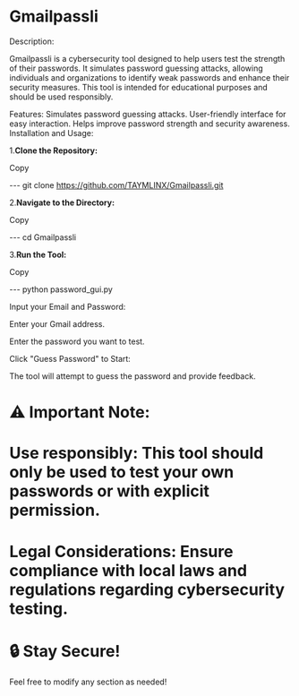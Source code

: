 # Gmailpassli

Description:

Gmailpassli is a cybersecurity tool designed to help users test the strength of their passwords. It simulates password guessing attacks, allowing individuals and organizations to identify weak passwords and enhance their security measures. This tool is intended for educational purposes and should be used responsibly.

Features:
Simulates password guessing attacks.
User-friendly interface for easy interaction.
Helps improve password strength and security awareness.
Installation and Usage:


1.**Clone the Repository:**

Copy

--- git clone https://github.com/TAYMLINX/Gmailpassli.git

2.**Navigate to the Directory:**

Copy

--- cd Gmailpassli

3.**Run the Tool:**

Copy

--- python password_gui.py

Input your Email and Password:

Enter your Gmail address.

Enter the password you want to test.

Click "Guess Password" to Start:

The tool will attempt to guess the password and provide feedback.

# ⚠️ Important Note:

# Use responsibly: This tool should only be used to test your own passwords or with explicit permission.

# Legal Considerations: Ensure compliance with local laws and regulations regarding cybersecurity testing.

# 🔒 Stay Secure!

Feel free to modify any section as needed!
